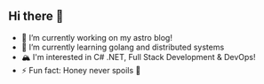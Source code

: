 ## Hi there 👋

<!--
**mblkhr/mblkhr** is a ✨ _special_ ✨ repository because its `README.md` (this file) appears on your GitHub profile.

Here are some ideas to get you started:

-->
- 🔭 I’m currently working on my astro blog!
- 🌱 I’m currently learning golang and distributed systems
- 🏔 I'm interested in C# .NET, Full Stack Development & DevOps!
- ⚡ Fun fact: Honey never spoils 🍯
